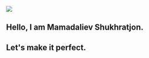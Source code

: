 ![](https://www.lambdatest.com/resources/images/news24.gif)

## Hello, I am Mamadaliev Shukhratjon.
## Let's make it perfect.

